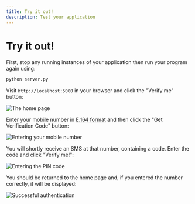 ```yaml
---
title: Try it out!
description: Test your application
---
```


# Try it out!

First, stop any running instances of your application then run your program again using:

```sh
python server.py
```

Visit `http://localhost:5000` in your browser and click the "Verify me" button:

![The home page](/images/tutorials/verify-stepup-auth-home-page.png)

Enter your mobile number in [E.164 format](/concepts/guides/glossary#e-164-format) and then click the "Get Verification Code" button:

![Entering your mobile number](/images/tutorials/verify-stepup-auth-enter-number-filled.png)

You will shortly receive an SMS at that number, containing a code. Enter the code and click "Verify me!":

![Entering the PIN code](/images/tutorials/verify-stepup-auth-enter-code-filled.png)

You should be returned to the home page and, if you entered the number correctly, it will be displayed:

![Successful authentication](/images/tutorials/verify-stepup-auth-success.png)